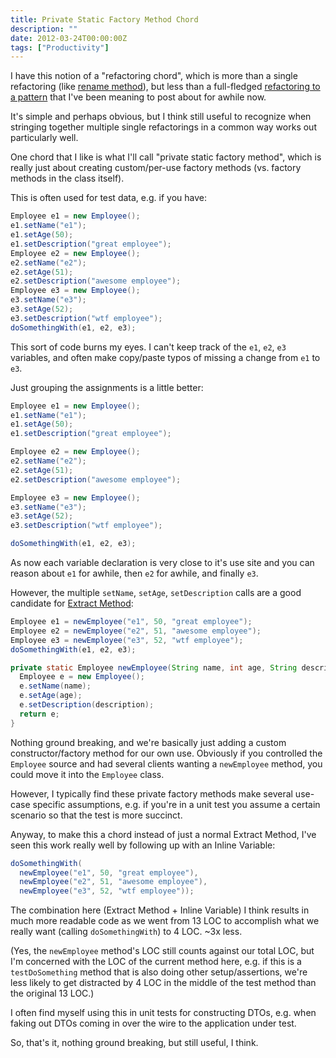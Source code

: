 ```yaml
---
title: Private Static Factory Method Chord
description: ""
date: 2012-03-24T00:00:00Z
tags: ["Productivity"]
---
```




I have this notion of a "refactoring chord", which is more than a single refactoring (like [rename method](http://martinfowler.com/refactoring/catalog/renameMethod.html)), but less than a full-fledged [refactoring to a pattern](http://industriallogic.com/xp/refactoring/) that I've been meaning to post about for awhile now.

It's simple and perhaps obvious, but I think still useful to recognize when stringing together multiple single refactorings in a common way works out particularly well.

One chord that I like is what I'll call "private static factory method", which is really just about creating custom/per-use factory methods (vs. factory methods in the class itself).

This is often used for test data, e.g. if you have:

```java
Employee e1 = new Employee();
e1.setName("e1");
e1.setAge(50);
e1.setDescription("great employee");
Employee e2 = new Employee();
e2.setName("e2");
e2.setAge(51);
e2.setDescription("awesome employee");
Employee e3 = new Employee();
e3.setName("e3");
e3.setAge(52);
e3.setDescription("wtf employee");
doSomethingWith(e1, e2, e3);
```

This sort of code burns my eyes. I can't keep track of the `e1`, `e2`, `e3` variables, and often make copy/paste typos of missing a change from `e1` to `e3`.

Just grouping the assignments is a little better:

```java
Employee e1 = new Employee();
e1.setName("e1");
e1.setAge(50);
e1.setDescription("great employee");

Employee e2 = new Employee();
e2.setName("e2");
e2.setAge(51);
e2.setDescription("awesome employee");

Employee e3 = new Employee();
e3.setName("e3");
e3.setAge(52);
e3.setDescription("wtf employee");

doSomethingWith(e1, e2, e3);
```

As now each variable declaration is very close to it's use site and you can reason about `e1` for awhile, then `e2` for awhile, and finally `e3`.

However, the multiple `setName`, `setAge`, `setDescription` calls are a good candidate for [Extract Method](http://martinfowler.com/refactoring/catalog/extractMethod.html):

```java
Employee e1 = newEmployee("e1", 50, "great employee");
Employee e2 = newEmployee("e2", 51, "awesome employee");
Employee e3 = newEmployee("e3", 52, "wtf employee");
doSomethingWith(e1, e2, e3);

private static Employee newEmployee(String name, int age, String description) {
  Employee e = new Employee();
  e.setName(name);
  e.setAge(age);
  e.setDescription(description);
  return e;
}
```

Nothing ground breaking, and we're basically just adding a custom constructor/factory method for our own use. Obviously if you controlled the `Employee` source and had several clients wanting a `newEmployee` method, you could move it into the `Employee` class.

However, I typically find these private factory methods make several use-case specific assumptions, e.g. if you're in a unit test you assume a certain scenario so that the test is more succinct.

Anyway, to make this a chord instead of just a normal Extract Method, I've seen this work really well by following up with an Inline Variable:

```java
doSomethingWith(
  newEmployee("e1", 50, "great employee"),
  newEmployee("e2", 51, "awesome employee"),
  newEmployee("e3", 52, "wtf employee"));
```

The combination here (Extract Method + Inline Variable) I think results in much more readable code as we went from 13 LOC to accomplish what we really want (calling `doSomethingWith`) to 4 LOC. ~3x less.

(Yes, the `newEmployee` method's LOC still counts against our total LOC, but I'm concerned with the LOC of the current method here, e.g. if this is a `testDoSomething` method that is also doing other setup/assertions, we're less likely to get distracted by 4 LOC in the middle of the test method than the original 13 LOC.)

I often find myself using this in unit tests for constructing DTOs, e.g. when faking out DTOs coming in over the wire to the application under test.

So, that's it, nothing ground breaking, but still useful, I think.

